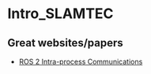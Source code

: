 # Intro_SLAMTEC



## Great websites/papers

- [ROS 2 Intra-process Communications](https://design.ros2.org/articles/intraprocess_communications.html#:~:text=The%20subscriptions%20and%20publications%20mechanisms,underlying%20ROS%202%20middleware%20layer.)
